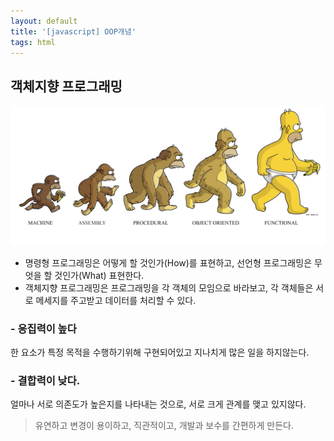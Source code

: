 ```yaml
---
layout: default
title: '[javascript] OOP개념'
tags: html
---
```


## 객체지향 프로그래밍

![OOP 개념](../assets/images/img-oop.png)

- 명령형 프로그래밍은 어떻게 할 것인가(How)를 표현하고, 선언형 프로그래밍은 무엇을 할 것인가(What) 표현한다.
- 객체지향 프로그래밍은 프로그래밍을 각 객체의 모임으로 바라보고, 각 객체들은 서로 메세지를 주고받고 데이터를 처리할 수 있다.

### - 응집력이 높다 <BR/>

한 요소가 특정 목적을 수행하기위해 구현되어있고 지나치게 많은 일을 하지않는다.

### - 결합력이 낮다.<BR/>

얼마나 서로 의존도가 높은지를 나타내는 것으로, 서로 크게 관계를 맺고 있지않다.

> 유연하고 변경이 용이하고, 직관적이고, 개발과 보수를 간편하게 만든다.
